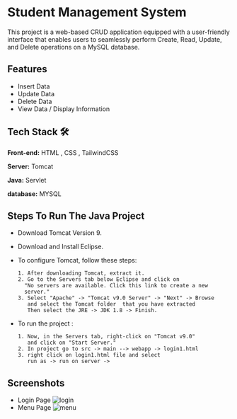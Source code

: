 
# Student Management System

This project is a web-based CRUD application equipped with a user-friendly interface that enables users to seamlessly perform Create, Read, Update, and Delete operations on a MySQL database.




## Features

- Insert Data
- Update Data
- Delete Data
- View Data / Display Information


## Tech Stack 🛠 

**Front-end:** HTML , CSS , TailwindCSS

**Server:** Tomcat

**Java:** Servlet 

**database:** MYSQL 


## Steps To Run The Java Project

- Download Tomcat Version 9.
- Download and Install Eclipse.
- To configure Tomcat, follow these steps:
      
      1. After downloading Tomcat, extract it.
      2. Go to the Servers tab below Eclipse and click on 
        "No servers are available. Click this link to create a new 
        server."
      3. Select "Apache" -> "Tomcat v9.0 Server" -> "Next" -> Browse 
         and select the Tomcat folder  that you have extracted
         Then select the JRE -> JDK 1.8 -> Finish.

- To run the  project :

      1. Now, in the Servers tab, right-click on "Tomcat v9.0" 
         and click on "Start Server."
      2. In project go to src -> main --> webapp -> login1.html
      3. right click on login1.html file and select 
         run as -> run on server -> 
    
## Screenshots
- Login Page
![login](https://github.com/chandanpradhan029/Java_Crud_App/assets/60406606/6936ec61-c287-4de0-b3c1-2ad32d2ecf95)
- Menu Page
![menu](https://github.com/chandanpradhan029/Java_Crud_App/assets/60406606/ca2e645e-9d2e-439f-8f6a-216267fb0d6e)



